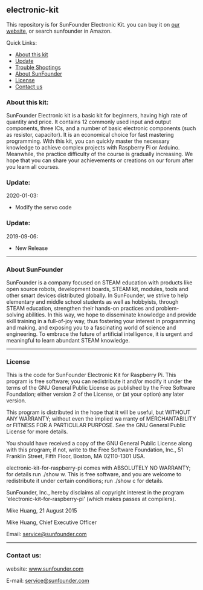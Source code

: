 ## electronic-kit
This repository is for SunFounder Electronic Kit. you can buy it on [our website](https://www.sunfounder.com/), or search sunfounder in Amazon.

Quick Links:

 * [About this kit](#about_this_kit)
 * [Update](#update)
 * [Trouble Shootings](#trouble)
 * [About SunFounder](#about_sunfounder)
 * [License](#license)
 * [Contact us](#contact_us)

<a id="about_this_kit"></a>
### About this kit:
SunFounder Electronic kit is a basic kit for beginners, having high rate of quantity and price. It contains 12 commonly used input and output components, three ICs, and a number of basic electronic components (such as resistor, capacitor). It is an economical choice for fast mastering programming.
With this kit, you can quickly master the necessary knowledge to achieve complex projects with Raspberry Pi or Arduino. Meanwhile, the practice difficulty of the course is gradually increasing. We hope that you can share your achievements or creations on our forum after you learn all courses.

<a id="update"></a>
### Update:
2020-01-03:
 - Modify the servo code
 
### Update:
2019-09-06:
 - New Release

<a id="trouble"></a>


----------------------------------------------
<a id="about_sunfounder"></a>
### About SunFounder
SunFounder is a company focused on STEAM education with products like open source robots, development boards, STEAM kit, modules, tools and other smart devices distributed globally. In SunFounder, we strive to help elementary and middle school students as well as hobbyists, through STEAM education, strengthen their hands-on practices and problem-solving abilities. In this way, we hope to disseminate knowledge and provide skill training in a full-of-joy way, thus fostering your interest in programming and making, and exposing you to a fascinating world of science and engineering. To embrace the future of artificial intelligence, it is urgent and meaningful to learn abundant STEAM knowledge.

----------------------------------------------
<a id="license"></a>
### License
This is the code for SunFounder Electronic Kit for Raspberry Pi.
This program is free software; you can redistribute it and/or modify it under the terms of the GNU General Public License as published by the Free Software Foundation; either version 2 of the License, or (at your option) any later version.

This program is distributed in the hope that it will be useful, but WITHOUT ANY WARRANTY; without even the implied wa rranty of MERCHANTABILITY or FITNESS FOR A PARTICULAR PURPOSE. See the GNU General Public License for more details.

You should have received a copy of the GNU General Public License along with this program; if not, write to the Free Software Foundation, Inc., 51 Franklin Street, Fifth Floor, Boston, MA 02110-1301 USA.

electronic-kit-for-raspberry-pi comes with ABSOLUTELY NO WARRANTY; for details run ./show w. This is free software, and you are welcome to redistribute it under certain conditions; run ./show c for details.

SunFounder, Inc., hereby disclaims all copyright interest in the program 'electronic-kit-for-raspberry-pi' (which makes passes at compilers).

Mike Huang, 21 August 2015

Mike Huang, Chief Executive Officer

Email: service@sunfounder.com

----------------------------------------------
<a id="contact_us"></a>
### Contact us:
website:
    www.sunfounder.com

E-mail:
    service@sunfounder.com
